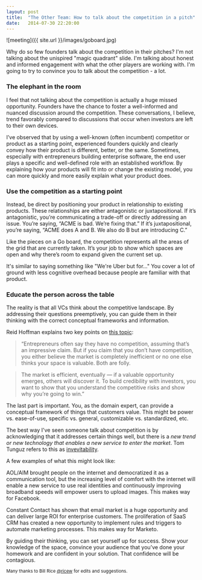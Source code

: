```yaml
---
layout: post
title:  "The Other Team: How to talk about the competition in a pitch"
date:   2014-07-30 22:20:00
---
```


![meeting]({{ site.url }}/images/goboard.jpg)

Why do so few founders talk about the competition in their pitches? I'm not talking about the unispired "magic quadrant" slide. I'm talking about honest and informed engagement with what the other players are working with. I'm going to try to convince you to talk about the competition - a lot.

<!-- end_excerpt -->
### The elephant in the room
I feel that not talking about the competition is actually a huge missed opportunity. Founders have the chance to foster a well-informed and nuanced discussion around the competition. These conversations, I believe, trend favorably compared to discussions that occur when investors are left to their own devices.

I’ve observed that by using a well-known (often incumbent) competitor or product as a starting point, experienced founders quickly and clearly convey how their product is different, better, or the same. Sometimes, especially with entrepreneurs building enterprise software, the end user plays a specific and well-defined role with an established workflow. By explaining how your products will fit into or change the existing model, you can more quickly and more easily explain what your product does.

### Use the competition as a starting point 

Instead, be direct by positioning your product in relationship to existing products. These relationships are either antagonistic or juxtapositional. If it’s antagonistic, you’re communicating a trade-off or directly addressing an issue. You’re saying, “ACME is bad. We’re fixing that.” If it’s juxtapositional, you’re saying, “ACME does A and B. We also do B but are introducing C.”

Like the pieces on a Go board, the competition represents all the areas of the grid that are currently taken. It’s your job to show which spaces are open and why there’s room to expand given the current set up.

It's similar to saying something like "We're Uber but for..." You cover a lot of ground with less cognitive overhead because people are familiar with that product.

### Educate the person across the table

The reality is that all VCs think about the competitive landscape. By addressing their questions preemptively, you can guide them in their thinking with the correct conceptual frameworks and information.

Reid Hoffman explains two key points on [this topic][hoffman]:
> “Entrepreneurs often say they have no competition, assuming that’s an impressive claim. But if you claim that you don’t have competition, you either believe the market is completely inefficient or no one else thinks your space is valuable. Both are folly.

> The market is efficient, eventually — if a valuable opportunity emerges, others will discover it. To build credibility with investors, you want to show that you understand the competitive risks and show why you’re going to win.”

The last part is important. You, as the domain expert, can provide a conceptual framework of things that customers value. This might be power vs. ease-of-use, specific vs. general, customizable vs. standardized, etc.

The best way I've seen someone talk about competition is by acknowledging that it addresses certain things well, but there is a *new trend or new technology that enables a new service to enter the market*. Tom Tunguz refers to this as [invevitability][tunguz].

A few examples of what this might look like:

AOL/AIM brought people on the internet and democratized it as a communication tool, but the increasing level of comfort with the internet will enable a new service to use real identities and continuously improving broadband speeds will empower users to upload images. This makes way for Facebook.

Constant Contact has shown that email market is a huge opportunity and can deliver large ROI for enterprise customers. The proliferation of SaaS CRM has created a new opportunity to implement rules and triggers to automate marketing processes. This makes way for Marketo.

By guiding their thinking, you can set yourself up for success. Show your knowledge of the space, convince your audience that you’ve done your homework and are confident in your solution. That confidence will be contagious.

<small>Many thanks to Bill Rice <a href="https://twitter.com/ricew">@ricew</a> for edits and suggestions.</small>

[hoffman]: http://reidhoffman.org/linkedin-pitch-to-greylock/
[tunguz]: http://tomtunguz.com/inevitability/